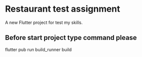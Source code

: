 # Restaurant test assignment

A new Flutter project for test my skills.

## Before start project type command please
flutter pub run build_runner build
